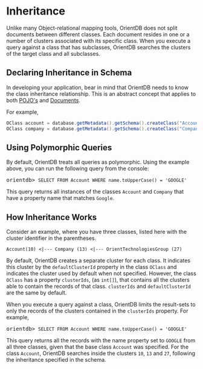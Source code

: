 <!-- proofread 2015-11-26 SAM -->

# Inheritance

Unlike many Object-relational mapping tools, OrientDB does not split documents between different classes.  Each document resides in one or a number of clusters associated with its specific class.  When you execute a query against a class that has subclasses, OrientDB searches the clusters of the target class and all subclasses.

## Declaring Inheritance in Schema

In developing your application, bear in mind that OrientDB needs to know the class inheritance relationship.  This is an abstract concept that applies to both  [POJO's](Object-Database.md#inheritance) and  [Documents](Document-Database.md#inheritance).

For example,

```java
OClass account = database.getMetadata().getSchema().createClass("Account");
OClass company = database.getMetadata().getSchema().createClass("Company").setSuperClass(account);
```

## Using Polymorphic Queries

By default, OrientDB treats all queries as polymorphic. Using the example above, you can run the following query from the console:

<pre>
orientdb> <code class="lang-sql userinput">SELECT FROM Account WHERE name.toUpperCase() = 'GOOGLE'</code>
</pre>

This query returns all instances of the classes `Account` and `Company` that have a property name that matches `Google`.

## How Inheritance Works

Consider an example, where you have three classes, listed here with the cluster identifier in the parentheses.

```
Account(10) <|--- Company (13) <|--- OrientTechnologiesGroup (27)
```

By default, OrientDB creates a separate cluster for each class.  It indicates this cluster by the `defaultClusterId` property in the class `OClass` and indicates the cluster used by default when not specified.  However, the class `OClass` has a property `clusterIds`, (as `int[]`), that contains all the clusters able to contain the records of that class.  `clusterIds` and `defaultClusterId` are the same by default.

When you execute a query against a class, OrientDB limits the result-sets to only the records of the clusters contained in the `clusterIds` property.  For example,


<pre>
orientdb> <code class="lang-sql userinput">SELECT FROM Account WHERE name.toUpperCase() = 'GOOGLE'</code>
</pre>

This query returns all the records with the name property set to `GOOGLE` from all three classes, given that the base class `Account` was specified.  For the class `Account`, OrientDB searches inside the clusters `10`, `13` and `27`, following the inheritance specified in the schema.
